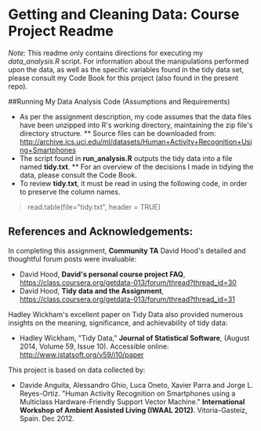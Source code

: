 # Getting and Cleaning Data: Course Project Readme

*Note:* This readme only contains directions for executing my *data_analysis.R* script. For information about the manipulations performed upon the data, as well as the specific variables found in the tidy data set, please consult my Code Book for this project (also found in the present repo).

##Running My Data Analysis Code (Assumptions and Requirements)
* As per the assignment description, my code assumes that the data files have been unzipped into R's working directory, maintaining the zip file's directory structure.
** Source files can be downloaded from: http://archive.ics.uci.edu/ml/datasets/Human+Activity+Recognition+Using+Smartphones
* The script found in **run_analysis.R** outputs the tidy data into a file named **tidy.txt**.
** For an overview of the decisions I made in tidying the data, please consult the Code Book.
* To review **tidy.txt**, it must be read in using the following code, in order to preserve the column names.

> read.table(file="tidy.txt", header = TRUE)

## References and Acknowledgements:
In completing this assignment, **Community TA** David Hood's detailed and thoughtful forum posts were invaluable:
* David Hood, **David's personal course project FAQ**, https://class.coursera.org/getdata-013/forum/thread?thread_id=30
* David Hood, **Tidy data and the Assignment**, https://class.coursera.org/getdata-013/forum/thread?thread_id=31

Hadley Wickham's excellent paper on Tidy Data also provided numerous insights on the meaning, significance, and achievability of tidy data:
* Hadley Wickham, "Tidy Data," **Journal of Statistical Software**, (August 2014, Volume 59, Issue 10). Accessible online: http://www.jstatsoft.org/v59/i10/paper

This project is based on data collected by:
* Davide Anguita, Alessandro Ghio, Luca Oneto, Xavier Parra and Jorge L. Reyes-Ortiz. "Human Activity Recognition on Smartphones using a Multiclass Hardware-Friendly Support Vector Machine." **International Workshop of Ambient Assisted Living (IWAAL 2012)**. Vitoria-Gasteiz, Spain. Dec 2012. 
